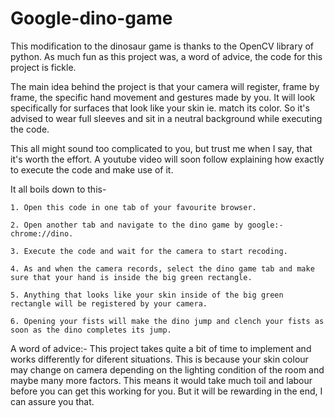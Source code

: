 # Google-dino-game
This modification to the dinosaur game is thanks to the OpenCV library of python. As much fun as this project was, a word of advice, the code for this project is fickle.

The main idea behind the project is that your camera will register, frame by frame, the specific hand movement and gestures made by you. It will look specifically for surfaces that look like your skin ie. match its color. So it's advised to wear full sleeves and sit in a neutral background while executing the code.

This all might sound too complicated to you, but trust me when I say, that it's worth the effort. A youtube video will soon follow explaining how exactly to execute the code and make use of it.

It all boils down to this-

    1. Open this code in one tab of your favourite browser.
    
    2. Open another tab and navigate to the dino game by google:- chrome://dino.
    
    3. Execute the code and wait for the camera to start recoding.
    
    4. As and when the camera records, select the dino game tab and make sure that your hand is inside the big green rectangle.
    
    5. Anything that looks like your skin inside of the big green rectangle will be registered by your camera. 
    
    6. Opening your fists will make the dino jump and clench your fists as soon as the dino completes its jump.
    
 A word of advice:-
     This project takes quite a bit of time to implement and works differently for diferent situations. This is because your skin colour may change on camera depending on the lighting condition of the room and maybe many more factors. This means it would take much toil and labour before you can get this working for you. But it will be rewarding in the end, I can assure you that.
    
